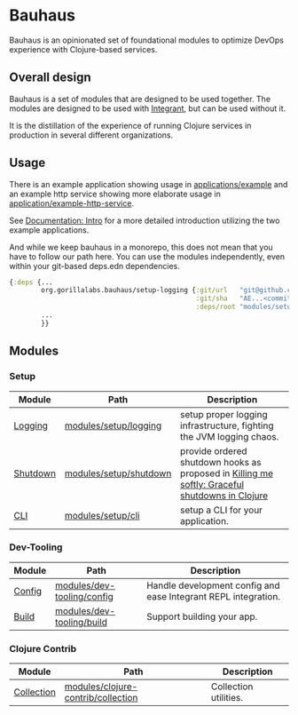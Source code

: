 # Bauhaus

Bauhaus is an opinionated set of foundational modules to optimize DevOps experience with Clojure-based services.

## Overall design

Bauhaus is a set of modules that are designed to be used together.
The modules are designed to be used with [Integrant](https://github.com/weavejester/integrant),
but can be used without it.

It is the distillation of the experience of running Clojure services in production in several different organizations.

## Usage
There is an example application showing usage in [applications/example](applications/example) and an example http
service showing more elaborate usage in [application/example-http-service](applications/example-http-service).

See [Documentation: Intro](docs/intro.md) for a more detailed introduction utilizing the two example applications.

And while we keep bauhaus in a monorepo, this does not mean that you have to follow our path here.
You can use the modules independently, even within your git-based deps.edn dependencies.

```clojure
{:deps {...
        org.gorillalabs.bauhaus/setup-logging {:git/url   "git@github.com:gorillalabs/bauhaus.git"
                                               :git/sha   "AE...<commit sha>" ;; see https://github.com/gorillalabs/bauhaus/commits/main/
                                               :deps/root "modules/setup/logging"}
        ...
        }}
```


## Modules

### Setup

| Module | Path | Description |
|--------|------|-------------|
| [Logging](modules/setup/logging/README.md) | [modules/setup/logging](modules/setup/logging) | setup proper logging infrastructure, fighting the JVM logging chaos. |
| [Shutdown](modules/setup/shutdown/README.md) | [modules/setup/shutdown](modules/setup/shutdown) | provide ordered shutdown hooks as proposed in [Killing me softly: Graceful shutdowns in Clojure](https://medium.com/helpshift-engineering/achieving-graceful-restarts-of-clojure-services-b3a3b9c1d60d) |
| [CLI](modules/setup/cli/README.md) | [modules/setup/cli](modules/setup/cli) | setup a CLI for your application. |


### Dev-Tooling

| Module                                         | Path | Description                                                |
|------------------------------------------------|------|------------------------------------------------------------|
| [Config](modules/dev-tooling/config/README.md) | [modules/dev-tooling/config](modules/dev-tooling/config) | Handle development config and ease Integrant REPL integration. |
| [Build](modules/dev-tooling/build/README.md)   | [modules/dev-tooling/build](modules/dev-tooling/build) | Support building your app.                                 |


### Clojure Contrib

| Module                                        | Path | Description                                                |
|-----------------------------------------------|------|------------------------------------------------------------|
| [Collection](modules/clojure-contrib/collection/README.md) | [modules/clojure-contrib/collection](modules/clojure-contrib/collection) | Collection utilities. |

